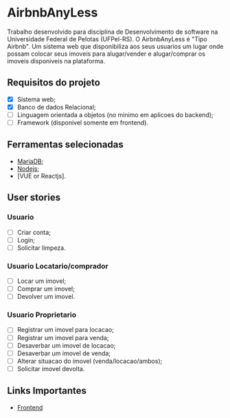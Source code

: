 # AirbnbAnyLess
Trabalho desenvolvido para disciplina de Desenvolvimento de software na Universidade Federal de Pelotas (UFPel-RS). O AirbnbAnyLess é "Tipo Airbnb". Um sistema web que disponibiliza aos seus usuarios um lugar onde possam colocar seus imoveis para alugar/vender e alugar/comprar os imoveis disponiveis na plataforma.

## Requisitos do projeto
- [x] Sistema web;
- [x] Banco de dados Relacional;
- [ ] Linguagem orientada a objetos (no minimo em aplicoes do backend);
- [ ] Framework (disponivel somente em frontend).

## Ferramentas selecionadas
- [MariaDB](https://mariadb.org);
- [Nodejs](https://nodejs.org/en/);
- [VUE or Reactjs].

## User stories
### Usuario
- [ ] Criar conta;
- [ ] Login;
- [ ] Solicitar limpeza.

### Usuario Locatario/comprador
- [ ] Locar um imovel;
- [ ] Comprar um imovel;
- [ ] Devolver um imovel.

### Usuario Proprietario
- [ ] Registrar um imovel para locacao;
- [ ] Registrar um imovel para venda;
- [ ] Desaverbar um imovel de locacao;
- [ ] Desaverbar um imovel de venda;
- [ ] Alterar situacao do imovel (venda/locacao/ambos);
- [ ] Solicitar imovel devolta.

## Links Importantes
- [Frontend](https://www.figma.com/file/6qkOFYaCl58t0HABiNtkwv/AirbnbAnyLess?node-id=0%3A1)

